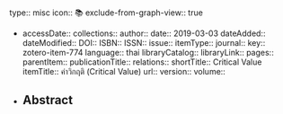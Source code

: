 type:: misc
icon:: 📚
exclude-from-graph-view:: true

- accessDate:: 
  collections:: 
  author:: 
  date:: 2019-03-03
  dateAdded:: 
  dateModified:: 
  DOI:: 
  ISBN:: 
  ISSN:: 
  issue:: 
  itemType:: 
  journal:: 
  key:: zotero-item-774
  language:: thai
  libraryCatalog:: 
  libraryLink:: 
  pages:: 
  parentItem:: 
  publicationTitle:: 
  relations:: 
  shortTitle:: Critical Value
  itemTitle:: ค่าวิกฤติ (Critical Value)
  url:: 
  version:: 
  volume::
- Abstract
	-